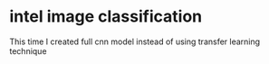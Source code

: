 # intel image classification

This time I created full cnn model instead of using transfer learning technique 
 
